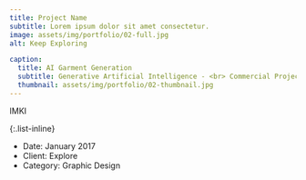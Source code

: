 ```yaml
---
title: Project Name
subtitle: Lorem ipsum dolor sit amet consectetur.
image: assets/img/portfolio/02-full.jpg
alt: Keep Exploring

caption:
  title: AI Garment Generation
  subtitle: Generative Artificial Intelligence - <br> Commercial Project
  thumbnail: assets/img/portfolio/02-thumbnail.jpg
---
```

IMKI

{:.list-inline}
- Date: January 2017
- Client: Explore
- Category: Graphic Design

